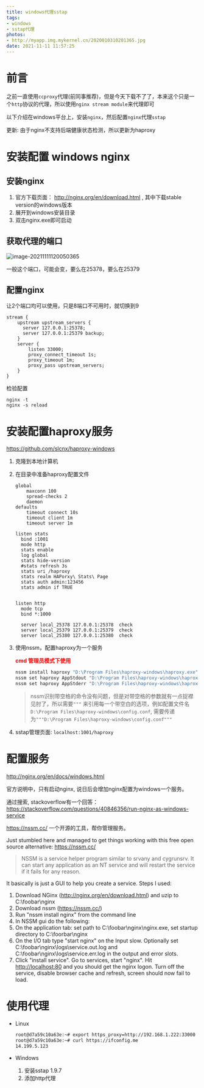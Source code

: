 ```yaml
---
title: windows代理sstap
tags:
- windows
- sstap代理
photos:
- http://myapp.img.mykernel.cn/2020010310201365.jpg
date: 2021-11-11 11:57:25
---
```


# 前言

之前一直使用`ccproxy`代理(前同事推荐)，但是今天下载不了了，本来这个只是一个`http`协议的代理，所以使用`nginx stream module`来代理即可



以下介绍在windows平台上，安装`nginx`，然后配置`nginx`代理`sstap`

更新: 由于nginx不支持后端健康状态检测，所以更新为haproxy

<!--more-->



# 安装配置 windows nginx

## 安装nginx



1. 官方下载页面： http://nginx.org/en/download.html , 其中下载stable version的windows版本
2. 展开到windows安装目录
3. 双击nginx.exe即可启动



## 获取代理的端口

![image-20211111120050365](http://myapp.img.mykernel.cn/image-20211111120050365.png)

一般这个端口，可能会变，要么在25378，要么在25379



## 配置nginx

让2个端口均可以使用，只是8端口不可用时，就切换到9

```nginx
stream {
    upstream upstream_servers {
      server 127.0.0.1:25378;
      server 127.0.0.1:25379 backup;
    }
    server {
        listen 33000;
        proxy_connect_timeout 1s;
        proxy_timeout 1m;
        proxy_pass upstream_servers;
    }
}
```

检验配置

```nginx
nginx -t
nginx -s reload
```

# 安装配置haproxy服务

https://github.com/slcnx/haproxy-windows

1. 克隆到本地计算机

2. 在目录中准备haproxy配置文件

   ```haproxy
   global
       maxconn 100 
       spread-checks 2
       daemon               
   defaults
       timeout connect 10s             
       timeout client 1m       
       timeout server 1m   
   
   listen stats    
     bind :1001
     mode http
     stats enable
     log global 
     stats hide-version
     #stats refresh 3s
     stats uri /haproxy
     stats realm HAPorxy\ Stats\ Page
     stats auth admin:123456
     stats admin if TRUE
   
   
   listen http
     mode tcp
     bind *:1000
   
     server local_25378 127.0.0.1:25378  check
     server local_25379 127.0.0.1:25379  check
     server local_25380 127.0.0.1:25380  check
   ```

   

3. 使用nssm，配置haproxy为一个服务

   <strong style="color: red;">cmd 管理员模式下使用</strong>

   ```bat
   nssm install haproxy "D:\Program Files\haproxy-windows\haproxy.exe" -f """D:\Program Files\haproxy-windows\config.conf"""
   nssm set haproxy AppStdout "D:\Program Files\haproxy-windows\haproxy-stdout.log"
   nssm set haproxy AppStderr "D:\Program Files\haproxy-windows\haproxy-stdout.log"
   ```

   > nssm识别带空格的命令没有问题，但是对带空格的参数就有一点捉襟见肘了，所以需要`"""` 来引用每一个带空白的选项，例如配置文件名`D:\Program Files\haproxy-windows\config.conf`, 需要传递为`"""D:\Program Files\haproxy-windows\config.conf"""`

5. sstap管理页面: `localhost:1001/haproxy`

# 配置服务

http://nginx.org/en/docs/windows.html

官方说明中，只有启动nginx, 说日后会增加nginx配置为windows一个服务。

通过搜索, stackoverflow有一个回答： https://stackoverflow.com/questions/40846356/run-nginx-as-windows-service

https://nssm.cc/ 一个开源的工具，帮你管理服务。

Just stumbled here and managed to get things working with this free open source alternative: https://nssm.cc/

> NSSM is a service helper program similar to srvany and cygrunsrv.  It can 
> start any application as an NT service and will restart the service if it 
> fails for any reason.

It basically is just a GUI to help you create a service. Steps I used:

1. Download NGinx (http://nginx.org/en/download.html) and uzip to C:\foobar\nginx
2. Download nssm (https://nssm.cc/)
3. Run "nssm install nginx" from the command line
4. In NSSM gui do the following:
5. On the application tab: set path to C:\foobar\nginx\nginx.exe, set startup directory to C:\foorbar\nginx
6. On the I/O tab type "start nginx" on the Input slow. Optionally set C:\foobar\nginx\logs\service.out.log and C:\foobar\nginx\logs\service.err.log in the output and error slots.
7. Click "install service". Go to services, start "nginx". Hit [http://localhost:80](http://localhost/) and you should get the nginx logon. Turn off the service, disable browser cache and refresh, screen should now fail to load.

# 使用代理

- Linux

  ```bash
  root@d7a59c10a63e:~# export https_proxy=http://192.168.1.222:33000
  root@d7a59c10a63e:~# curl https://ifconfig.me
  14.199.5.123
  ```

- Windows

  1. 安装sstap 1.9.7
  2. 添加http代理





